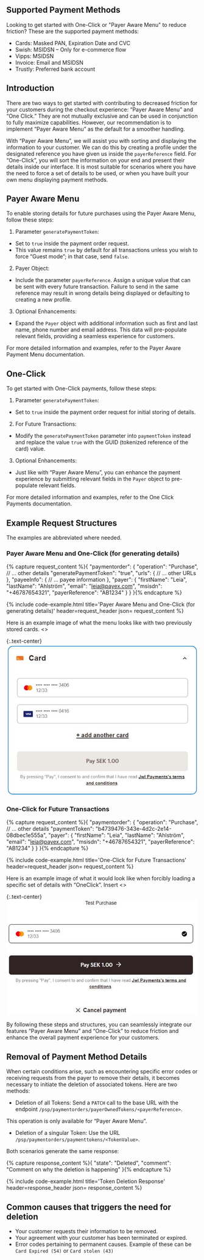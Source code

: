 
## Supported Payment Methods

Looking to get started with One-Click or "Payer Aware Menu" to reduce
friction? These are the supported payment methods:

*   Cards: Masked PAN, Expiration Date and CVC
*   Swish: MSIDSN – Only for e-commerce flow
*   Vipps: MSIDSN
*   Invoice: Email and MSIDSN
*   Trustly: Preferred bank account

## Introduction

There are two ways to get started with contributing to decreased friction for
your customers during the checkout experience: “Payer Aware Menu” and “One
Click.” They are not mutually exclusive and can be used in conjunction to fully
maximize capabilities. However, our recommendation is to implement “Payer Aware
Menu” as the default for a smoother handling.

With “Payer Aware Menu”, we will assist you with sorting and displaying the
information to your customer. We can do this by creating a profile under the
designated reference you have given us inside the `payerReference` field. For
“One-Click”, you will sort the information on your end and present their details
inside our interface. It is most suitable for scenarios where you have the need
to force a set of details to be used, or when you have built your own menu
displaying payment methods.

## Payer Aware Menu

To enable storing details for future purchases using the Payer Aware Menu,
follow these steps:

1.  Parameter `generatePaymentToken`:

*   Set to `true` inside the payment order request.
*   This value remains `true` by default for all transactions unless you wish to
  force “Guest mode”; in that case, send `false`.

2.  Payer Object:

*   Include the parameter `payerReference`. Assign a unique value that can be sent
with every future transaction. Failure to send in the same reference may result
in wrong details being displayed or defaulting to creating a new profile.

3.  Optional Enhancements:

*   Expand the `Payer` object with additional information such as first and last
name, phone number and email address. This data will pre-populate relevant
fields, providing a seamless experience for customers.

For more detailed information and examples, refer to the Payer Aware Payment
Menu documentation.

## One-Click

To get started with One-Click payments, follow these steps:

1.  Parameter `generatePaymentToken`:

*   Set to `true` inside the payment order request for initial storing of details.

2.  For Future Transactions:

*   Modify the `generatePaymentToken` parameter into `paymentToken` instead and
replace the value `true` with the GUID (tokenized reference of the card) value.

3.  Optional Enhancements:

*   Just like with “Payer Aware Menu”, you can enhance the payment experience by
submitting relevant fields in the `Payer` object to pre-populate relevant
fields.

For more detailed information and examples, refer to the One Click Payments
documentation.

## Example Request Structures

The examples are abbreviated where needed.

### Payer Aware Menu and One-Click (for generating details)

{% capture request_content %}{
   "paymentorder": {
   "operation": "Purchase",
   // ... other details
   "generatePaymentToken": "true",
   "urls": {
   // ... other URLs
   },
   "payeeInfo": {
   // ... payee information
   },
   "payer": {
   "firstName": "Leia",
   "lastName": "Ahlström",
   "email": "leia@payex.com",
   "msisdn": "+46787654321",
   "payerReference": "AB1234"
   }
  }
}{% endcapture %}

{% include code-example.html
    title='Payer Aware Menu and One-Click (for generating details)'
    header=request_header
    json= request_content
    %}

Here is an example image of what the menu looks like with two previously stored
cards. <<Insert Image PAM1>>

{:.text-center}
![payment menu with two previously stored cards][pam1]

### One-Click for Future Transactions

{% capture request_content %}{
   "paymentorder": {
   "operation": "Purchase",
   // ... other details
   "paymentToken": "b4739476-343e-4d2c-2e14-08dbec1e555a",
   "payer": {
   "firstName": "Leia",
   "lastName": "Ahlström",
   "email": "leia@payex.com",
   "msisdn": "+46787654321",
   "payerReference": "AB1234"
   }
  }
}{% endcapture %}

{% include code-example.html
    title='One-Click for Future Transactions'
    header=request_header
    json= request_content
    %}

Here is an example image of what it would look like when forcibly loading a
specific set of details with “OneClick”. Insert <<OC1>>

{:.text-center}
![one-click with a specific set of details][oc1]

By following these steps and structures, you can seamlessly integrate our
features “Payer Aware Menu” and “One-Click” to reduce friction and enhance the
overall payment experience for your customers.

## Removal of Payment Method Details

When certain conditions arise, such as encountering specific error codes or
receiving requests from the payer to remove their details, it becomes necessary
to initiate the deletion of associated tokens. Here are two methods:

*   Deletion of all Tokens:
Send a `PATCH` call to the base URL with the endpoint
`/psp/paymentorders/payerOwnedTokens/<payerReference>`.

This operation is only available for “Payer Aware Menu”.

*   Deletion of a singular Token:
Use the URL `/psp/paymentorders/paymenttokens/<TokenValue>`.

Both scenarios generate the same response:

{% capture response_content %}{
"state": "Deleted",
"comment": "Comment on why the deletion is happening"
}{% endcapture %}

{% include code-example.html
    title='Token Deletion Response'
    header=response_header
    json= response_content
    %}

## Common causes that triggers the need for deletion

*   Your customer requests their information to be removed.
*   Your agreement with your customer has been terminated or expired.
*   Error codes pertaining to permanent causes. Example of these can be
  `Card Expired (54)` or `Card stolen (43)`

[oc1]: /assets/img/OC1.JPG
[pam1]: /assets/img/PAM1.JPG
